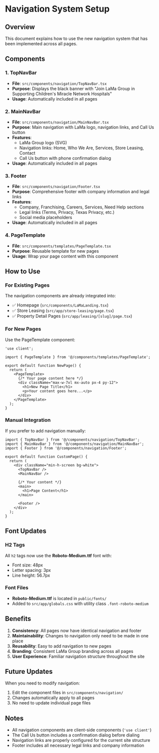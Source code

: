 # Navigation System Setup

## Overview
This document explains how to use the new navigation system that has been implemented across all pages.

## Components

### 1. TopNavBar
- **File**: `src/components/navigation/TopNavBar.tsx`
- **Purpose**: Displays the black banner with "Join LaMa Group in Supporting Children's Miracle Network Hospitals"
- **Usage**: Automatically included in all pages

### 2. MainNavBar
- **File**: `src/components/navigation/MainNavBar.tsx`
- **Purpose**: Main navigation with LaMa logo, navigation links, and Call Us button
- **Features**:
  - LaMa Group logo (SVG)
  - Navigation links: Home, Who We Are, Services, Store Leasing, Contact
  - Call Us button with phone confirmation dialog
- **Usage**: Automatically included in all pages

### 3. Footer
- **File**: `src/components/navigation/Footer.tsx`
- **Purpose**: Comprehensive footer with company information and legal links
- **Features**:
  - Company, Franchising, Careers, Services, Need Help sections
  - Legal links (Terms, Privacy, Texas Privacy, etc.)
  - Social media placeholders
- **Usage**: Automatically included in all pages

### 4. PageTemplate
- **File**: `src/components/templates/PageTemplate.tsx`
- **Purpose**: Reusable template for new pages
- **Usage**: Wrap your page content with this component

## How to Use

### For Existing Pages
The navigation components are already integrated into:
- ✅ Homepage (`src/components/LaMaLanding.tsx`)
- ✅ Store Leasing (`src/app/store-leasing/page.tsx`)
- ✅ Property Detail Pages (`src/app/leasing/[slug]/page.tsx`)

### For New Pages
Use the PageTemplate component:

```tsx
'use client';

import { PageTemplate } from '@/components/templates/PageTemplate';

export default function NewPage() {
  return (
    <PageTemplate>
      {/* Your page content here */}
      <div className="max-w-7xl mx-auto px-4 py-12">
        <h1>New Page Title</h1>
        <p>Your content goes here...</p>
      </div>
    </PageTemplate>
  );
}
```

### Manual Integration
If you prefer to add navigation manually:

```tsx
import { TopNavBar } from '@/components/navigation/TopNavBar';
import { MainNavBar } from '@/components/navigation/MainNavBar';
import { Footer } from '@/components/navigation/Footer';

export default function CustomPage() {
  return (
    <div className="min-h-screen bg-white">
      <TopNavBar />
      <MainNavBar />
      
      {/* Your content */}
      <main>
        <h1>Page Content</h1>
      </main>
      
      <Footer />
    </div>
  );
}
```

## Font Updates

### H2 Tags
All `h2` tags now use the **Roboto-Medium.ttf** font with:
- Font size: 48px
- Letter spacing: 3px
- Line height: 56.7px

### Font Files
- **Roboto-Medium.ttf** is located in `public/fonts/`
- Added to `src/app/globals.css` with utility class `.font-roboto-medium`

## Benefits

1. **Consistency**: All pages now have identical navigation and footer
2. **Maintainability**: Changes to navigation only need to be made in one place
3. **Reusability**: Easy to add navigation to new pages
4. **Branding**: Consistent LaMa Group branding across all pages
5. **User Experience**: Familiar navigation structure throughout the site

## Future Updates

When you need to modify navigation:
1. Edit the component files in `src/components/navigation/`
2. Changes automatically apply to all pages
3. No need to update individual page files

## Notes

- All navigation components are client-side components (`'use client'`)
- The Call Us button includes a confirmation dialog before dialing
- Navigation links are properly configured for the current site structure
- Footer includes all necessary legal links and company information 
